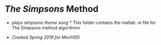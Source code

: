 # _The Simpsons_ Method

* *plays simpsons theme song* *
This folder contains the matlab .m file for The Simpsons method algorithmn
- _Created Spring 2019 for Mech105_
